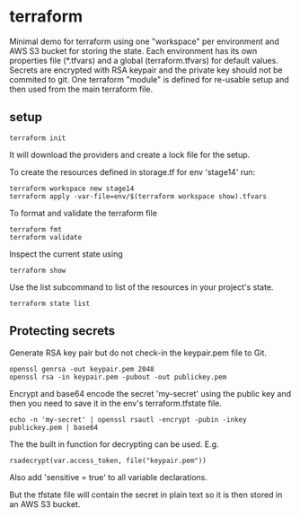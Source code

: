 # terraform

Minimal demo for terraform using one "workspace" per environment and AWS S3 bucket for storing the state.
Each environment has its own properties file (*.tfvars) and a global (terraform.tfvars) for default values.
Secrets are encrypted with RSA keypair and the private key should not be commited to git.
One terraform "module" is defined for re-usable setup and then used from the main terraform file.


## setup

    terraform init

It will download the providers and create a lock file for the setup.


To create the resources defined in storage.tf for env 'stage14' run:

    terraform workspace new stage14
    terraform apply -var-file=env/$(terraform workspace show).tfvars


To format and validate the terraform file

    terraform fmt
    terraform validate


Inspect the current state using

    terraform show


Use the list subcommand to list of the resources in your project's state.

    terraform state list



## Protecting secrets
Generate RSA key pair but do not check-in the keypair.pem file to Git.

    openssl genrsa -out keypair.pem 2048
    openssl rsa -in keypair.pem -pubout -out publickey.pem

Encrypt and base64 encode the secret 'my-secret' using the public key and then you need to save it in the env's terraform.tfstate file.

    echo -n 'my-secret' | openssl rsautl -encrypt -pubin -inkey publickey.pem | base64

The the built in function for decrypting can be used. E.g.

    rsadecrypt(var.access_token, file("keypair.pem"))

Also add 'sensitive = true' to all variable declarations.

But the tfstate file will contain the secret in plain text so it is then stored in an AWS S3 bucket.

